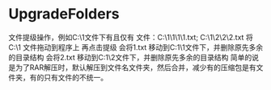 # UpgradeFolders

文件提级操作，例如C:\1文件下有且仅有
文件：C:\1\1\1\1.txt; C:\1\2\2\2.txt
将C:\1 文件拖动到程序上
再点击提级
会将1.txt 移动到C:1\1文件下，并删除原先多余的目录结构
会将2.txt 移动到C:1\2文件下，并删除原先多余的目录结构
简单的说是为了RAR解压时，默认解压到文件名文件夹，然后合并，减少有的压缩包是有文件夹，有的只有文件的不统一。

